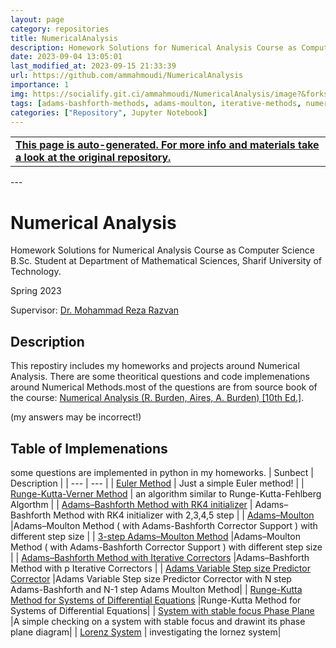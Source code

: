 ```yaml
---
layout: page
category: repositories
title: NumericalAnalysis
description: Homework Solutions for Numerical Analysis Course as Computer Science B.Sc. Student at Department of Mathematical Sciences, Sharif University of Technology
date: 2023-09-04 13:05:01 
last_modified_at: 2023-09-15 21:33:39 
url: https://github.com/ammahmoudi/NumericalAnalysis
importance: 1
img: https://socialify.git.ci/ammahmoudi/NumericalAnalysis/image?&forks=1&issues=1&language=1&name=1&owner=1&stargazers=1&theme=Light
tags: [adams-bashforth-methods, adams-moulton, iterative-methods, numerical-methods, runge-kutta-methods]
categories: ["Repository", Jupyter Notebook]
---
```

<div id="open-in-github" > <table class="table-cv list-group-table"> <tbody> <tr>    <td class="list-group-name"><b>   <a href="https://github.com/ammahmoudi/NumericalAnalysis" rel="external nofollow noopener" target="_blank"><i class="fa-brands fa-github"></i> This page is auto-generated. For more info and materials take a look at the original repository.</a> </b></td></tr> </tbody> </table></div>
---


# Numerical Analysis
Homework Solutions for Numerical Analysis Course as Computer Science B.Sc. Student at Department of Mathematical Sciences, Sharif University of Technology.

Spring 2023

Supervisor: [Dr. Mohammad Reza Razvan](http://math.sharif.ir/faculties/razvan)


## Description
This repostiry includes my homeworks and projects around Numerical Analysis.
There are some theoritical questions and code implemenations around Numerical Methods.most of the questions are from source book of the course: [Numerical Analysis (R. Burden, Aires, A. Burden) [10th Ed.]](https://www.amazon.com/Richard-Burden-Numerical-Analysis-Hardcover/dp/B00SB3UL20).

(my answers may be incorrect!)

## Table of Implemenations
some questions are implemented in python in my homeworks.
| Sunbect | Description |
| --- | --- |
| [Euler Method](./Homeworks/5_2_9_Euler_method.ipynb) | Just a simple Euler method! |
| [Runge-Kutta-Verner Method](./Homeworks/5_5_7_Runge-Kutta-Verner_method.ipynb) | an algorithm similar to Runge-Kutta-Fehlberg Algorthm |
| [Adams–Bashforth Method with RK4 initializer](./Homeworks/5_6_3_b_Adams–Bashforth_rk4_intializer.ipynb) | Adams–Bashforth Method with RK4 initializer with 2,3,4,5 step |
| [Adams–Moulton](./Homeworks/5_6_6_Adams–Moulton.ipynb) |Adams–Moulton Method ( with Adams-Bashforth Corrector Support ) with different step size |
| [3-step Adams–Moulton Method](./Homeworks/5_6_13_3-step_Adams-Moulton_functional_itartion_vs_fix_point.ipynb) |Adams–Moulton Method ( with Adams-Bashforth Corrector Support ) with different step size |
| [Adams–Bashforth Method with Iterative Correctors](./Homeworks/5_6_15_Adams–Bashforth_with_Iterative_Correctors.ipynb) |Adams–Bashforth Method with  p Iterative Correctors |
| [Adams Variable Step size Predictor Corrector](./Homeworks/5_7_8_Adams_Variable_Step_Size_Predictor_Corrector.ipynb) |Adams Variable Step size Predictor Corrector with N step Adams-Bashforth and N-1 step Adams Moulton Method|
| [Runge-Kutta Method for Systems of Differential Equations](./Homeworks/5_9_2_b_Runge-Kutta_for_Systems_of_Differential_Equations.ipynb) |Runge-Kutta Method for Systems of Differential Equations|
| [System with stable focus Phase Plane](./Homeworks/System_with_Stable_Focus_Phase_Plane.ipynb) |A simple checking on a system with stable focus and drawint its phase plane diagram|
| [Lorenz System](./Homeworks/Lorenz) | investigating the lornez system|

